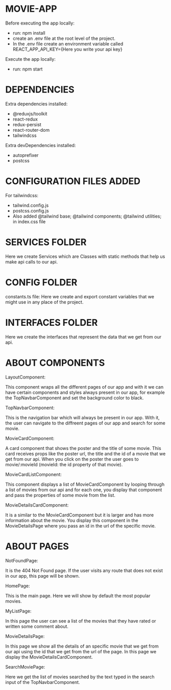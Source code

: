 # MOVIE-APP

Before executing the app locally:

- run: npm install
- create an .env file at the root level of the project.
- In the .env file create an environment variable called REACT_APP_API_KEY={Here you write your api key}

Execute the app locally:

- run: npm start

# DEPENDENCIES

Extra dependencies installed:

- @reduxjs/toolkit
- react-redux
- redux-persist
- react-router-dom
- tailwindcss

Extra devDependencies installed:

- autoprefixer
- postcss

# CONFIGURATION FILES ADDED

For tailwindcss:

- tailwind.config.js
- postcss.config.js
- Also added @tailwind base; @tailwind components; @tailwind utilities; in index.css file

# SERVICES FOLDER

Here we create Services which are Classes with static methods that help us make api calls to our api.

# CONFIG FOLDER

constants.ts file: Here we create and export constant variables that we might use in any place of the project.

# INTERFACES FOLDER

Here we create the interfaces that represent the data that we get from our api.

# ABOUT COMPONENTS

LayoutComponent:

This component wraps all the different pages of our app and with it we can have certain components and styles
always present in our app, for example the TopNavbarComponent and set the background color to black.

TopNavbarComponent:

This is the navigation bar which will always be present in our app. With it, the user can navigate to
the diffreent pages of our app and search for some movie.

MovieCardComponent:

A card component that shows the poster and the title of some movie. This card receives props like the poster url, the title and the id
of a movie that we get from our api. When you click on the poster the user goes to movie/:movieId (movieId: the id property of that movie).

MovieCardListComponent:

This component displays a list of MovieCardComponent by looping through a list of movies from our api and for each one,
you display that component and pass the properties of some movie from the list.

MovieDetailsCardComponent:

It is a similar to the MovieCardComponent but it is larger and has more information about the movie. You display this component in the
MovieDetailsPage where you pass an id in the url of the specific movie.

# ABOUT PAGES

NotFoundPage:

It is the 404 Not Found page. If the user visits any route that does not exist in our app, this page will be shown.

HomePage:

This is the main page. Here we will show by default the most popular movies.

MyListPage:

In this page the user can see a list of the movies that they have rated or written some comment about.

MovieDetailsPage:

In this page we show all the details of an specific movie that we get from our api using the id that we get from the url of the page.
In this page we display the MovieDetailsCardComponent.

SearchMoviePage:

Here we get the list of movies searched by the text typed in the search input of the TopNavbarComponent.
